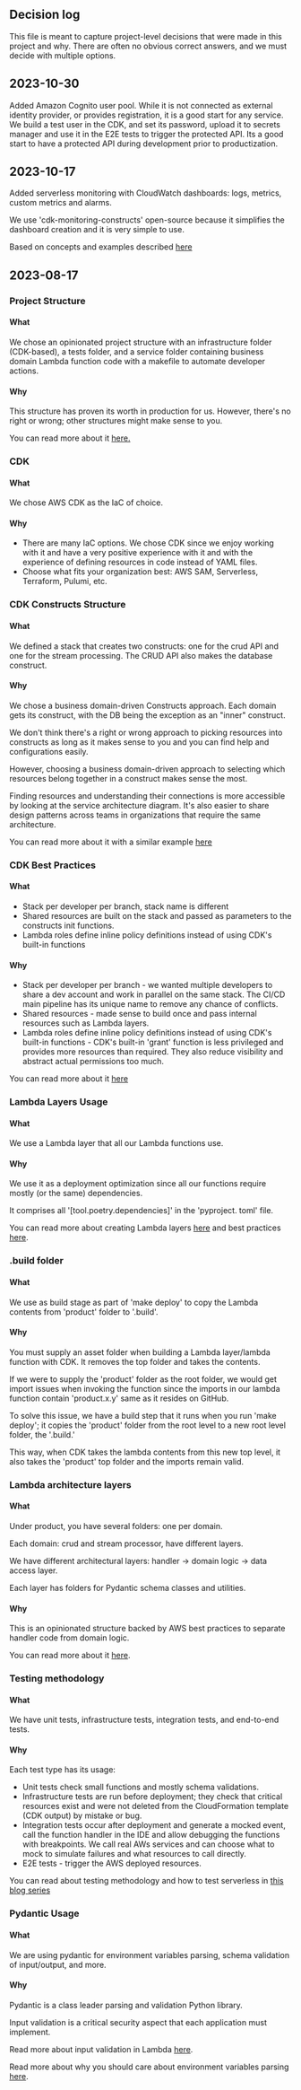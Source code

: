 ## Decision log

This file is meant to capture project-level decisions that were made in this project and why. There are often no obvious correct answers, and we must decide with multiple options.

## 2023-10-30

Added Amazon Cognito user pool. While it is not connected as external identity provider, or provides registration, it is a good start for any service.
We build a test user in the CDK, and set its password, upload it to secrets manager and use it in the E2E tests to trigger the protected API.
Its a good start to have a protected API during development prior to productization.

## 2023-10-17

Added serverless monitoring with CloudWatch dashboards: logs, metrics, custom metrics and alarms.

We use 'cdk-monitoring-constructs' open-source because it simplifies the dashboard creation and it is very simple to use.

Based on concepts and examples described [here](https://www.ranthebuilder.cloud/post/how-to-effortlessly-monitor-serverless-applications-with-cloudwatch-part-one)

## 2023-08-17

### Project Structure

#### What

We chose an opinionated project structure with an infrastructure folder (CDK-based), a tests folder, and a service folder containing business domain Lambda function code with a makefile to automate developer actions.

#### Why

This structure has proven its worth in production for us. However, there's no right or wrong; other structures might make sense to you.

You can read more about it [here.](https://www.ranthebuilder.cloud/post/aws-cdk-best-practices-from-the-trenches)

### CDK

#### What

We chose AWS CDK as the IaC of choice.

#### Why

- There are many IaC options. We chose CDK since we enjoy working with it and have a very positive experience with it and with the experience of defining resources in code instead of YAML files.
- Choose what fits your organization best: AWS SAM, Serverless, Terraform, Pulumi, etc.

### CDK Constructs Structure

#### What

We defined a stack that creates two constructs: one for the crud API and one for the stream processing. The CRUD API also makes the database construct.

#### Why

We chose a business domain-driven Constructs approach. Each domain gets its construct, with the DB being the exception as an "inner" construct.

We don't think there's a right or wrong approach to picking resources into constructs as long as it makes sense to you and you can find help and configurations easily.

However, choosing a business domain-driven approach to selecting which resources belong together in a construct makes sense the most.

Finding resources and understanding their connections is more accessible by looking at the service architecture diagram. It's also easier to share design patterns across teams in organizations that require the same architecture.

You can read more about it with a similar example [here](https://www.ranthebuilder.cloud/post/aws-cdk-best-practices-from-the-trenches)

### CDK Best Practices

#### What

- Stack per developer per branch, stack name is different
- Shared resources are built on the stack and passed as parameters to the constructs init functions.
- Lambda roles define inline policy definitions instead of using CDK's built-in functions

#### Why

- Stack per developer per branch - we wanted multiple developers to share a dev account and work in parallel on the same stack. The CI/CD main pipeline has its unique name to remove any chance of conflicts.
- Shared resources - made sense to build once and pass internal resources such as Lambda layers.
- Lambda roles define inline policy definitions instead of using CDK's built-in functions - CDK's built-in 'grant' function is less privileged and provides more resources than required. They also reduce visibility and abstract actual permissions too much.

You can read more about it [here](https://www.ranthebuilder.cloud/post/aws-cdk-best-practices-from-the-trenches)

### Lambda Layers Usage

#### What

We use a Lambda layer that all our Lambda functions use.

#### Why

We use it as a deployment optimization since all our functions require mostly (or the same) dependencies.

It comprises all '[tool.poetry.dependencies]' in the 'pyproject. toml' file.

You can read more about creating Lambda layers [here](https://www.ranthebuilder.cloud/post/build-aws-lambda-layers-with-aws-cdk) and best practices [here](https://www.ranthebuilder.cloud/post/aws-lambda-layers-best-practices).

### .build folder

#### What

We use as build stage as part of 'make deploy' to copy the Lambda contents from 'product' folder to '.build'.

#### Why

You must supply an asset folder when building a Lambda layer/lambda function with CDK. It removes the top folder and takes the contents.

If we were to supply the 'product' folder as the root folder, we would get import issues when invoking the function since the imports in our lambda function contain 'product.x.y' same as it resides on GitHub.

To solve this issue, we have a build step that it runs when you run 'make deploy'; it copies the 'product' folder from the root level to a new root level folder, the '.build.'

This way, when CDK takes the lambda contents from this new top level, it also takes the 'product' top folder and the imports remain valid.

### Lambda architecture layers

#### What

Under product, you have several folders: one per domain.

Each domain: crud and stream processor, have different layers.

We have different architectural layers: handler -> domain logic -> data access layer.

Each layer has folders for Pydantic schema classes and utilities.

#### Why

This is an opinionated structure backed by AWS best practices to separate handler code from domain logic.

You can read more about it [here](https://www.ranthebuilder.cloud/post/learn-how-to-write-aws-lambda-functions-with-architecture-layers).

### Testing methodology

#### What

We have unit tests, infrastructure tests, integration tests, and end-to-end tests.

#### Why

Each test type has its usage:

- Unit tests check small functions and mostly schema validations.
- Infrastructure tests are run before deployment; they check that critical resources exist and were not deleted from the CloudFormation template (CDK output) by mistake or bug.
- Integration tests occur after deployment and generate a mocked event, call the function handler in the IDE and allow debugging the functions with breakpoints. We call real AWs services and can choose what to mock to simulate failures and what resources to call directly.
- E2E tests - trigger the AWS deployed resources.

You can read about testing methodology and how to test serverless in [this blog series](https://www.ranthebuilder.cloud/post/guide-to-serverless-lambda-testing-best-practices-part-1)

### Pydantic Usage

#### What

We are using pydantic for environment variables parsing, schema validation of input/output, and more.

#### Why

Pydantic is a class leader parsing and validation Python library.

Input validation is a critical security aspect that each application must implement.

Read more about input validation in Lambda [here](https://www.ranthebuilder.cloud/post/aws-lambda-cookbook-elevate-your-handler-s-code-part-5-input-validation).

Read more about why you should care about environment variables parsing [here](https://www.ranthebuilder.cloud/post/aws-lambda-cookbook-environment-variables).
